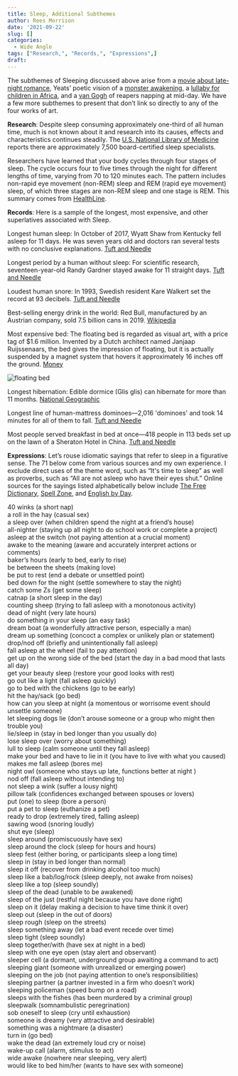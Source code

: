 ```yaml
---
title: Sleep, Additional Subthemes
author: Rees Morrison
date: '2021-09-22'
slug: []
categories:
  - Wide Angle
tags: ["Research,", "Records,", "Expressions",]
draft:
---
```


The subthemes of Sleeping discussed above arise from a [movie about late-night romance](https://themesfromart.com/post/2021-09-22-sleep-from-sleepless-in-seattle-a-movie-starring-tom-hanks-and-meg-ryan/sleepsleepless/), Yeats’ poetic vision of a [monster awakening](https://themesfromart.com/post/2021-09-22-sleep-from-the-second-coming-a-poem-by-william-butler-yeats/sleepsecond/), a [lullaby for children in Africa](https://themesfromart.com/post/2021-09-22-sleep-from-the-lion-sleeps-tonight-a-song-by-the-tokens/sleeplion/), and a [van Gogh](https://themesfromart.com/post/2021-09-22-sleep-from-the-siesta-a-painting-by-vincent-van-gogh/sleepsiesta/) of reapers napping at mid-day.   We have a few more subthemes to present that don’t link so directly to any of the four works of art.

<!--more-->

**Research**:  Despite sleep consuming approximately one-third of all human time, much is not known about it and research into its causes, effects and characteristics continues steadily.  The [U.S. National Library of Medicine](https://www.ncbi.nlm.nih.gov/pmc/articles/PMC5181604) reports there are approximately 7,500 board-certified sleep specialists. 

Researchers have learned that your body cycles through four stages of sleep. The cycle occurs four to five times through the night for different lengths of time, varying from 70 to 120 minutes each.   The pattern includes non-rapid eye movement (non-REM) sleep and REM (rapid eye movement) sleep, of which three stages are non-REM sleep and one stage is REM.  This summary comes from [HealthLine](https://www.healthline.com/health/why-do-we-sleep#what-happens-during-sleep).

**Records**:   Here is a sample of the longest, most expensive, and other superlatives associated with Sleep.  

Longest human sleep:  In October of 2017, Wyatt Shaw from Kentucky fell asleep for 11 days.  He was seven years old and doctors ran several tests with no conclusive explanations.  [Tuft and Needle](https://www.tuftandneedle.com/resources/whats-the-longest-someone-has-slept-tuft-needle/)

Longest period by a human without sleep:  For scientific research, seventeen-year-old Randy Gardner stayed awake for 11 straight days.  [Tuft and Needle](https://www.tuftandneedle.com/resources/whats-the-longest-someone-has-slept-tuft-needle/)

Loudest human snore:  In 1993, Swedish resident Kare Walkert set the record at 93 decibels. [Tuft and Needle](https://www.tuftandneedle.com/resources/whats-the-longest-someone-has-slept-tuft-needle/)

Best-selling energy drink in the world: Red Bull, manufactured by an Austrian company, sold 7.5 billion cans in 2019. [Wikipedia]( https://en.wikipedia.org/wiki/Red_Bull)

Most expensive bed:  The floating bed is regarded as visual art, with a price tag of $1.6 million.  Invented by a Dutch architect named Janjaap Ruijssenaars, the bed gives the impression of  floating, but it is actually suspended by a magnet system that hovers it approximately 16 inches off the ground.  [Money](https://moneyinc.com/expensive-mattresses-entire-world/)

![floating bed](/media/SleepFloatingBed.jpg)

Longest hibernation:  Edible dormice (Glis glis) can hibernate for more than 11 months.  [National Geographic](https://www.nationalgeographic.org/article/some-animals-dont-actually-sleep-winter-and-other-surprises-about-hibernation/4th-grade/)

Longest line of human-mattress dominoes—2,016 'dominoes' and took 14 minutes for all of them to fall. [Tuft and Needle](https://www.tuftandneedle.com/resources/whats-the-longest-someone-has-slept-tuft-needle/)

Most people served breakfast in bed at once—418 people in 113 beds set up on the lawn of a Sheraton Hotel in China.  [Tuft and Needle](https://www.tuftandneedle.com/resources/whats-the-longest-someone-has-slept-tuft-needle/)

**Expressions**:  Let’s rouse idiomatic sayings that refer to sleep in a figurative sense. The 71 below come from various sources and my own experience.  I exclude direct uses of the theme word, such as “It's time to sleep” as well as proverbs, such as “All are not asleep who have their eyes shut.” Online sources for the sayings listed alphabetically below include [The Free Dictionary](https://idioms.thefreedictionary.com/sleep), [Spell Zone](https://www.spellzone.com/blog/Twenty_Five_Idioms_about_Sleep.htm), and [English by Day](https://englishbyday.com/sleep-idioms/).

<!--Here are the sayings.-->

40 winks (a short nap)  
a roll in the hay (casual sex)  
a sleep over (when children spend the night at a friend’s house)  
all-nighter (staying up all night to do school work or complete a project)  
asleep at the switch (not paying attention at a crucial moment)  
awake to the meaning (aware and accurately interpret actions or comments)  
baker’s hours (early to bed, early to rise)  
be between the sheets (making love)  
be put to rest (end a debate or unsettled point)  
bed down for the night (settle somewhere to stay the night)  
catch some Zs (get some sleep)   
catnap (a short sleep in the day)   
counting sheep (trying to fall asleep with a monotonous activity)  
dead of night (very late hours)  
do something in your sleep (an easy task)  
dream boat (a wonderfully attractive person, especially a man)  
dream up something (concoct a complex or unlikely plan or statement)  
drop/nod off (briefly and unintentionally fall asleep)   
fall asleep at the wheel (fail to pay attention)  
get up on the wrong side of the bed (start the day in a bad mood that lasts all day)   
get your beauty sleep (restore your good looks with rest)  
go out like a light (fall asleep quickly)   
go to bed with the chickens (go to be early)  
hit the hay/sack (go bed)   
how can you sleep at night (a momentous or worrisome event should unsettle someone)  
let sleeping dogs lie (don’t arouse someone or a group who might then trouble you)  
lie/sleep in (stay in bed longer than you usually do)   
lose sleep over (worry about something)  
lull to sleep (calm someone until they fall asleep)  
make your bed and have to lie in it (you have to live with what you caused)  
makes me fall asleep (bores me)  
night owl (someone who stays up late, functions better at night )  
nod off (fall asleep without intending to)  
not sleep a wink (suffer a lousy night)  
pillow talk (confidences exchanged between spouses or lovers)  
put (one) to sleep (bore a person)  
put a pet to sleep (euthanize a pet)  
ready to drop (extremely tired, falling asleep)   
sawing wood (snoring loudly)  
shut eye (sleep)  
sleep around (promiscuously have sex)  
sleep around the clock (sleep for hours and hours)  
sleep fest (either boring, or participants sleep a long time)  
sleep in (stay in bed longer than normal)  
sleep it off (recover from drinking alcohol too much)  
sleep like a bab/log/rock (sleep deeply, not awake from noises)   
sleep like a top (sleep soundly)  
sleep of the dead (unable to be awakened)  
sleep of the just (restful night because you have done right)  
sleep on it (delay making a decision to have time think it over)   
sleep out (sleep in the out of doors)  
sleep rough (sleep on the streets)  
sleep something away (let a bad event recede over time)  
sleep tight (sleep soundly)  
sleep together/with (have sex at night in a bed)  
sleep with one eye open (stay alert and observant)  
sleeper cell (a dormant, underground group awaiting a command to act)  
sleeping giant (someone with unrealized or emerging power)   
sleeping on the job (not paying attention to one’s responsibilities)  
sleeping partner (a partner invested in a firm who doesn’t work)   
sleeping policeman (speed bump on a road)  
sleeps with the fishes (has been murdered by a criminal group)  
sleepwalk (somnambulistic peregrination)  
sob oneself to sleep (cry until exhaustion)  
someone is dreamy (very attractive and desirable)  
something was a nightmare (a disaster)  
turn in (go bed)  
wake the dead (an extremely loud cry or noise)  
wake-up call (alarm, stimulus to act)  
wide awake (nowhere near sleeping, very alert)  
would like to bed him/her (wants to have sex with someone)
